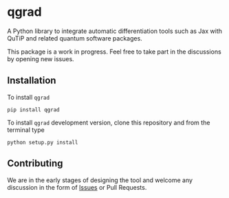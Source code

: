 # qgrad

A Python library to integrate automatic differentiation tools such as Jax with QuTiP and related quantum software packages.

This package is a work in progress. Feel free to take part in the discussions by opening new issues.

## Installation
To install ``qgrad``

```
pip install qgrad
```

To install ``qgrad`` development version, clone this repository and from the terminal type

```
python setup.py install
```

## Contributing
We are in the early stages of designing the tool and welcome any discussion in the form of [Issues](https://github.com/qgrad/qgrad/issues/new) or Pull Requests.
